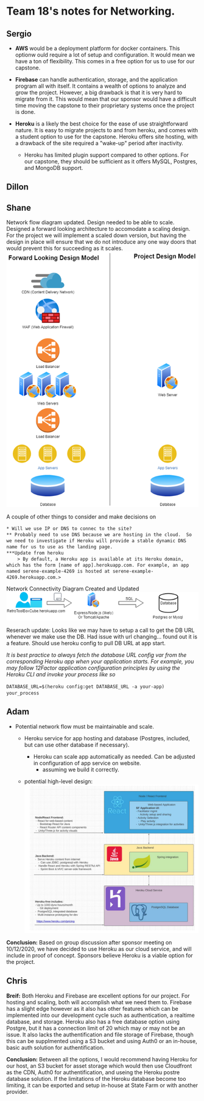 # Team 18's notes for Networking.

## Sergio

- **AWS** would be a deployment platform for docker containers. This optionw ould require a lot of setup and configuration. It would mean we have a ton of flexibility. This comes in a free option for us to use for our capstone.
  
- **Firebase** can handle authentication, storage, and the application program all with itself. It contains a wealth of options to analyze and grow the project. However, a big drawback is that it is very hard to migrate from it. This would mean that our sponsor would have a difficult time moving the capstone to their proprietary systems once the project is done.

- **Heroku** is a likely the best choice for the ease of use straightforward nature. It is easy to migrate projects to and from heroku, and comes with a student option to use for the capstone. Heroku offers site hosting, with a drawback of the site required a "wake-up" period after inactivity.

  - Heroku has limited plugin support compared to other options. For our capstone, they should be sufficient as it offers MySQL, Postgres, and MongoDB support.

## Dillon

## Shane
Network flow diagram updated.  Design needed to be able to scale.  Designed a forward looking architecture to accomodate a scaling design.  For the project we will implement a scaled down version, but having the design in place will ensure that we do not introduce any one way doors that would prevent this for succeeding as it scales.
![Network Flow Diagram](resources/netdiag.png)

A couple of other things to consider and make decisions on

    * Will we use IP or DNS to connec to the site?
    ** Probably need to use DNS because we are hosting in the cloud.  So we need to investigate if Heroku will provide a stable dynamic DNS name for us to use as the landing page.
    ***Update from heroku
        > By default, a Heroku app is available at its Heroku domain, which has the form [name of app].herokuapp.com. For example, an app named serene-example-4269 is hosted at serene-example-4269.herokuapp.com.> 

Network Connectivity Diagram Created and Updated
![NetworkConnectivity](resources/network_connectivity.png)

Reserach update:  Looks like we may have to setup a call to get the DB URL whenever we make use the DB.  Had issue with url changing... found out it is a feature.  Should use heroku config to pull DB URL at app start.

*It is best practice to always fetch the database URL config var from the corresponding Heroku app when your application starts. For example, you may follow 12Factor application configuration principles by using the Heroku CLI and invoke your process like so*

`DATABASE_URL=$(heroku config:get DATABASE_URL -a your-app) your_process`
    

## Adam
- Potential network flow must be maintainable and scale.

   -  Heroku service for app hosting and database (Postgres, included, but can use other database if necessary).
      -  Heroku can scale app automatically as needed.  Can be adjusted in configuration of app service on website.  
         -  assuming we build it correctly.
         
   -  potential high-level design:
   ![Potential High Level Design](resources/high-level-layer-design.PNG)
   
**Conclusion:**  Based on group discussion after sponsor meeting on 10/12/2020, we have decided to use Heroku as our cloud service, and will include in proof of concept. Sponsors believe Heroku is a viable option for the project.  


## Chris
**Breif:** Both Heroku and Firebase are excellent options for our project. For hosting and scaling, both will accomplish what we need them to. Firebase has a slight edge however as it also has other features which can be implemented into our development cycle such as authentication, a realtime database, and storage. Heroku also has a free database option using Postgre, but it has a connection limit of 20 which may or may not be an issue. It also lacks the authentification and file storage of Firebase, though this can be supplmented using a S3 bucket and using Auth0 or an in-house, basic auth solution for authentification.

**Conclusion:** Between all the options, I would recommend having Heroku for our host, an S3 bucket for asset storage which would then use Cloudfront as the CDN, Auth0 for authentification, and useing the Heroku postre database solution. If the limitations of the Heroku database become too limiting, it can be exported and setup in-house at State Farm or with another provider.
